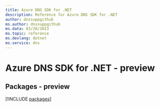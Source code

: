 ```yaml
---
title: Azure DNS SDK for .NET
description: Reference for Azure DNS SDK for .NET
author: dnssuppgithub
ms.author: dnssuppgithub
ms.data: 03/28/2023
ms.topic: reference
ms.devlang: dotnet
ms.service: dns
---
```

# Azure DNS SDK for .NET - preview
## Packages - preview
[!INCLUDE [packages](dns-index.md)]